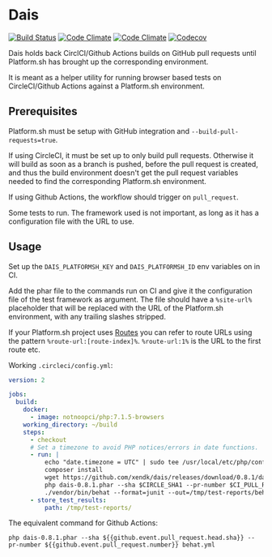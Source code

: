 Dais
====

[![Build Status](https://img.shields.io/github/workflow/status/xendk/dais/Run%20tests?style=for-the-badge)](https://github.com/xendk/dais/actions?query=workflow%3A%22Run+tests%22)
[![Code Climate](https://img.shields.io/codeclimate/maintainability/xendk/dais.svg?style=for-the-badge)](https://codeclimate.com/github/xendk/dais)
[![Code Climate](https://img.shields.io/codeclimate/issues/xendk/dais.svg?style=for-the-badge)](https://codeclimate.com/github/xendk/dais)
[![Codecov](https://img.shields.io/codecov/c/github/xendk/dais.svg?style=for-the-badge)](https://codecov.io/gh/xendk/dais/branch/master)

Dais holds back CirclCI/Github Actions builds on GitHub pull requests
until Platform.sh has brought up the corresponding environment.

It is meant as a helper utility for running browser based tests
on CircleCI/Github Actions against a Platform.sh environment.

Prerequisites
-------------

Platform.sh must be setup with GitHub integration and
`--build-pull-requests=true`.

If using CircleCI, it must be set up to only build pull requests.
Otherwise it will build as soon as a branch is pushed, before the pull
request is created, and thus the build environment doesn't get the
pull request variables needed to find the corresponding Platform.sh
environment.

If using Github Actions, the workflow should trigger on
`pull_request`.

Some tests to run. The framework used is not important, as long as it
has a configuration file with the URL to use.

Usage
-----

Set up the `DAIS_PLATFORMSH_KEY` and `DAIS_PLATFORMSH_ID` env
variables on in CI.

Add the phar file to the commands run on CI and give it the
configuration file of the test framework as argument. The file should
have a `%site-url%` placeholder that will be replaced with the URL of
the Platform.sh environment, with any trailing slashes stripped.

If your Platform.sh project uses [Routes](https://docs.platform.sh/configuration/routes.html)
you can refer to route URLs using the pattern `%route-url:[route-index]%`.
`%route-url:1%` is the URL to the first route etc.

Working `.circleci/config.yml`:

``` yaml
version: 2

jobs:
  build:
    docker:
      - image: notnoopci/php:7.1.5-browsers
    working_directory: ~/build
    steps:
      - checkout
      # Set a timezone to avoid PHP notices/errors in date functions.
      - run: |
          echo "date.timezone = UTC" | sudo tee /usr/local/etc/php/conf.d/date.ini
          composer install
          wget https://github.com/xendk/dais/releases/download/0.8.1/dais-0.8.1.phar
          php dais-0.8.1.phar --sha $CIRCLE_SHA1 --pr-number $CI_PULL_REQUEST behat.yml
          ./vendor/bin/behat --format=junit --out=/tmp/test-reports/behat --format=pretty --out=std
      - store_test_results:
          path: /tmp/test-reports/
```

The equivalent command for Github Actions:

```
php dais-0.8.1.phar --sha ${{github.event.pull_request.head.sha}} --pr-number ${{github.event.pull_request.number}} behat.yml
```
